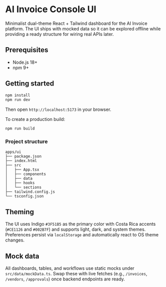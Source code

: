 # AI Invoice Console UI

Minimalist dual-theme React + Tailwind dashboard for the AI Invoice platform. The UI ships with mocked data so it can be explored offline while providing a ready structure for wiring real APIs later.

## Prerequisites

- Node.js 18+
- npm 9+

## Getting started

```bash
npm install
npm run dev
```

Then open `http://localhost:5173` in your browser.

To create a production build:

```bash
npm run build
```

### Project structure

```
apps/ui
├── package.json
├── index.html
├── src
│   ├── App.tsx
│   ├── components
│   ├── data
│   ├── hooks
│   └── sections
├── tailwind.config.js
└── tsconfig.json
```

## Theming

The UI uses Indigo `#3F51B5` as the primary color with Costa Rica accents (`#CE1126` and `#002B7F`) and supports light, dark, and system themes. Preferences persist via `localStorage` and automatically react to OS theme changes.

## Mock data

All dashboards, tables, and workflows use static mocks under `src/data/mockData.ts`. Swap these with live fetches (e.g., `/invoices`, `/vendors`, `/approvals`) once backend endpoints are ready.
